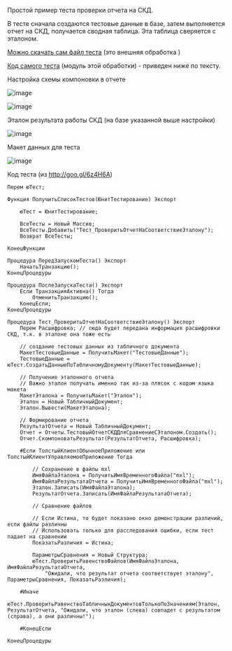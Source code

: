 Простой пример теста проверки отчета на СКД. 

В тесте сначала создаются тестовые данные в базе, затем выполняется отчет на СКД, получается сводная таблица. 
Эта таблица сверяется с эталоном. 

[Можно скачать сам файл теста](https://github.com/xDrivenDevelopment/xUnitFor1C/blob/develop/Tests/CommonApp/%D0%A2%D0%B5%D1%81%D1%82_%D0%9F%D1%80%D0%BE%D0%B2%D0%B5%D1%80%D0%B8%D1%82%D1%8C%D0%9E%D1%82%D1%87%D0%B5%D1%82%D0%9D%D0%B0%D0%A1%D0%BE%D0%BE%D1%82%D0%B2%D0%B5%D1%82%D1%81%D1%82%D0%B2%D0%B8%D0%B5%D0%AD%D1%82%D0%B0%D0%BB%D0%BE%D0%BD%D1%83.epf) (это внешняя обработка )

[Код самого теста](https://github.com/xDrivenDevelopment/xUnitFor1C/blob/develop/src/Tests/CommonApp/%D0%A2%D0%B5%D1%81%D1%82_%D0%9F%D1%80%D0%BE%D0%B2%D0%B5%D1%80%D0%B8%D1%82%D1%8C%D0%9E%D1%82%D1%87%D0%B5%D1%82%D0%9D%D0%B0%D0%A1%D0%BE%D0%BE%D1%82%D0%B2%D0%B5%D1%82%D1%81%D1%82%D0%B2%D0%B8%D0%B5%D0%AD%D1%82%D0%B0%D0%BB%D0%BE%D0%BD%D1%83/ObjectModule.txt) (модуль этой обработки) - приведен ниже по тексту. 

Настройка схемы компоновки в отчете

![image](https://cloud.githubusercontent.com/assets/2920817/6205174/8d75c6a6-b576-11e4-997e-c19129f0b7c9.png)

![image](https://cloud.githubusercontent.com/assets/2920817/6205169/7170fe80-b576-11e4-8aba-91a37a3d4919.png)

Эталон результата работы СКД (на базе указанной выше настройки)

![image](https://cloud.githubusercontent.com/assets/2920817/6205108/c53d49f4-b573-11e4-944a-325d0de6fb4d.png)

Макет данных для теста

![image](https://cloud.githubusercontent.com/assets/2920817/6205140/19a30244-b575-11e4-9a83-ba2bf273a4ce.png)


Код теста (из http://goo.gl/6z4H6A)
```
Перем юТест;

Функция ПолучитьСписокТестов(ЮнитТестирование) Экспорт
	
	юТест = ЮнитТестирование;
	
	ВсеТесты = Новый Массив;
	ВсеТесты.Добавить("Тест_ПроверитьОтчетНаСоответствиеЭталону");
	Возврат ВсеТесты;
	
КонецФункции

Процедура ПередЗапускомТеста() Экспорт
	НачатьТранзакцию();
КонецПроцедуры

Процедура ПослеЗапускаТеста() Экспорт
	Если ТранзакцияАктивна() Тогда
		ОтменитьТранзакцию();
	КонецЕсли;
КонецПроцедуры

Процедура Тест_ПроверитьОтчетНаСоответствиеЭталону() Экспорт
	Перем Расшифровка; // сюда будет передана информация расшифровки СКД, т.к. в эталоне она тоже есть
	
	// создание тестовых данных из табличного документа
	МакетТестовыеДанные = ПолучитьМакет("ТестовыеДанные");
	ТестовыеДанные = юТест.СоздатьДанныеПоТабличномуДокументу(МакетТестовыеДанные);
		
	// Получение эталонного отчета
	// Важно эталон получать именно так из-за плясок с кодом языка макета
	МакетЭталона = ПолучитьМакет("Эталон");
	Эталон = Новый ТабличныйДокумент;
	Эталон.Вывести(МакетЭталона);
	
	// Формирование отчета
	РезультатОтчета = Новый ТабличныйДокумент;
	Отчет = Отчеты.ТестовыйОтчетСКДДляСравнениеСЭталоном.Создать();
	Отчет.СкомпоноватьРезультат(РезультатОтчета, Расшифровка);
	
	#Если ТолстыйКлиентОбычноеПриложение или ТолстыйКлиентУправляемоеПриложение Тогда

		// Сохранение в файлы mxl
		ИмяФайлаЭталона = ПолучитьИмяВременногоФайла("mxl");
		ИмяФайлаРезультатаОтчета = ПолучитьИмяВременногоФайла("mxl");
		Эталон.Записать(ИмяФайлаЭталона);
		РезультатОтчета.Записать(ИмяФайлаРезультатаОтчета);
			
		// Сравнение файлов
		
		// Если Истина, то будет показано окно демонстрации различий, если файлы различны
		// Использовать только для расследования ошибки, если тест падает на сравнении
		ПоказатьРазличия = Истина;
		
		ПараметрыСравнения = Новый Структура;
		юТест.ПроверитьРавенствоФайлов(ИмяФайлаЭталона, ИмяФайлаРезультатаОтчета,
			"Ожидали, что результат отчета соответствует эталону", ПараметрыСравнения, ПоказатьРазличия);

	#Иначе
		юТест.ПроверитьРавенствоТабличныхДокументовТолькоПоЗначениям(Эталон, РезультатОтчета, "Ожидали, что эталон (слева) совпадет с результатом (справа), а они различны!");
			
	#КонецЕсли 	
	
КонецПроцедуры

```